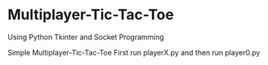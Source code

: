 # Multiplayer-Tic-Tac-Toe
Using Python Tkinter and Socket Programming

Simple Multiplayer-Tic-Tac-Toe
First run playerX.py and then run player0.py
